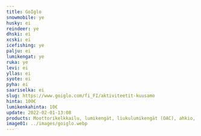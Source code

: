 ```yaml
---
title: GoIglo
snowmobile: ye
husky: ei
reindeer: ye
dhski: ei
xcski: ei
icefishing: ye
palju: ei
lumikengat: ye
ruka: ye
levi: ei
yllas: ei
syote: ei
pyha: ei
saariselka: ei
slug: https://www.goiglo.com/fi_FI/aktiviteetit-kuusamo
hinta: 100€
lumikenkahinta: 10€
update: 2022-02-01-13:08
products: Moottorikelkkailu, lumikengät, liukulumikengät (OAC), ahkio, porot, revontuli hetkiä, kajakki, kantorinkka, fatbike
image01: ../images/goiglo.webp
---
```

